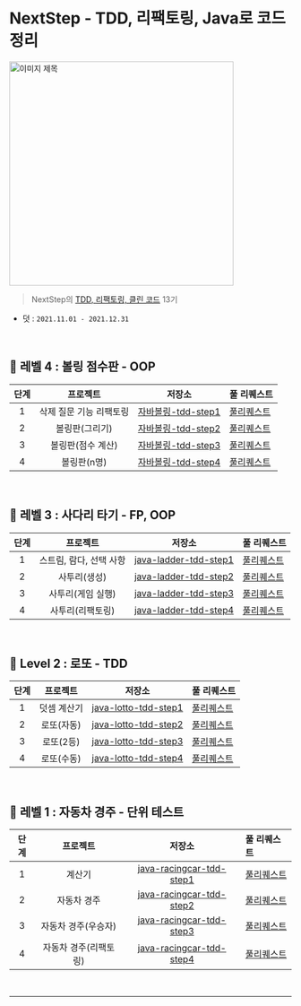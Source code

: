 #  NextStep - TDD, 리팩토링, Java로 코드 정리

<img src="https://user-images.githubusercontent.com/56240505/81491942-8164b300-92ce-11ea-97ed-7ae5864d781e.png" alt="이미지 제목" width="400"/><br>

> NextStep의 [TDD, 리팩토링, 클린 코드](https://edu.nextstep.camp/c/8fWRxNWU/) 13기
* 덧 : ``2021.11.01 - 2021.12.31``

<br>

##  🐓 레벨 4 : 볼링 점수판 - OOP


| 단계 | 프로젝트 | 저장소 | 풀 리퀘스트 |
|:---:|:---:|:---:|:---|
| 1 | 삭제 질문 기능 리팩토링 | [자바볼링-tdd-step1](https://github.com/kth4878/java-bowling/tree/step1) | [풀리퀘스트](https://github.com/next-step/java-bowling/pull/733) |
| 2 | 볼링판(그리기) | [자바볼링-tdd-step2](https://github.com/kth4878/java-bowling/tree/step2) | [풀리퀘스트](https://github.com/next-step/java-bowling/pull/746) |
| 3 | 볼링판(점수 계산) | [자바볼링-tdd-step3]() | [풀리퀘스트]() |
| 4 | 볼링판(n명) | [자바볼링-tdd-step4]() | [풀리퀘스트]() |

<br>

##  🐥 레벨 3 : 사다리 타기 - FP, OOP

| 단계 | 프로젝트 | 저장소 | 풀 리퀘스트 |
|:---:|:---:|:---:|:---|
| 1 | 스트림, 람다, 선택 사항 | [java-ladder-tdd-step1](https://github.com/kth4878/java-ladder/tree/step1) | [풀리퀘스트](https://github.com/next-step/java-ladder/pull/401) |
| 2 | 사투리(생성) | [java-ladder-tdd-step2](https://github.com/kth4878/java-ladder/tree/step2) | [풀리퀘스트](https://github.com/next-step/java-ladder/pull/413) |
| 3 | 사투리(게임 실행) | [java-ladder-tdd-step3](https://github.com/kth4878/java-ladder/tree/step3) | [풀리퀘스트](https://github.com/next-step/java-ladder/pull/446) |
| 4 | 사투리(리팩토링) | [java-ladder-tdd-step4](https://github.com/kth4878/java-ladder/tree/step4) | [풀리퀘스트](https://github.com/next-step/java-ladder/pull/481) |

<br>

##  🐣 Level 2 : 로또 - TDD

| 단계 | 프로젝트 | 저장소 | 풀 리퀘스트 |
|:---:|:---:|:---:|:---|
| 1 | 덧셈 계산기 | [java-lotto-tdd-step1](https://github.com/kth4878/java-lotto/tree/step1) | [풀리퀘스트](https://github.com/next-step/java-lotto/pull/520) |
| 2 | 로또(자동) | [java-lotto-tdd-step2](https://github.com/kth4878/java-lotto/tree/step2) | [풀리퀘스트](https://github.com/next-step/java-lotto/pull/546) |
| 3 | 로또(2등) | [java-lotto-tdd-step3](https://github.com/kth4878/java-lotto/tree/step3) | [풀리퀘스트](https://github.com/next-step/java-lotto/pull/583) |
| 4 | 로또(수동) | [java-lotto-tdd-step4](https://github.com/kth4878/java-lotto/tree/step4) | [풀리퀘스트](https://github.com/next-step/java-lotto/pull/615) |

<br>

##  🥚 레벨 1 : 자동차 경주 - 단위 테스트

| 단계 | 프로젝트 | 저장소 | 풀 리퀘스트 |
|:---:|:---:|:---:|:---|
| 1 | 계산기 | [java-racingcar-tdd-step1](https://github.com/kth4878/java-racingcar/tree/step2) | [풀리퀘스트](https://github.com/next-step/java-racingcar/pull/725) |
| 2 | 자동차 경주 | [java-racingcar-tdd-step2](https://github.com/kth4878/java-racingcar/tree/step1) | [풀리퀘스트](https://github.com/next-step/java-racingcar/pull/777) |
| 3 | 자동차 경주(우승자) | [java-racingcar-tdd-step3](https://github.com/kth4878/java-racingcar/tree/step4) | [풀리퀘스트](https://github.com/next-step/java-racingcar/pull/865) |
| 4 | 자동차 경주(리팩토링) | [java-racingcar-tdd-step4](https://github.com/kth4878/java-racingcar/tree/step5) | [풀리퀘스트](https://github.com/next-step/java-racingcar/pull/913) |

<br>

---
